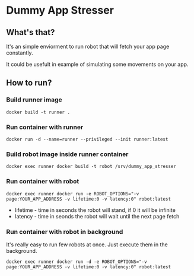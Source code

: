 # Dummy App Stresser

## What's that?

It's an simple enviorment to run robot that will fetch your app page constantly. 

It could be usefult in example of simulating some movements on your app.


## How to run?

### Build runner image

```
docker build -t runner .
```

### Run container with runner

```
docker run -d --name=runner --privileged --init runner:latest
```

### Build robot image inside runner container

```
docker exec runner docker build -t robot /srv/dummy_app_stresser
```

### Run container with robot

```
docker exec runner docker run -e ROBOT_OPTIONS="-v page:YOUR_APP_ADDRESS -v lifetime:0 -v latency:0" robot:latest
```

-   lifetime - time in seconds the robot will stand, if 0 it will be infinite
-   latency - time in seonds the robot will wait until the next page fetch

### Run container with robot in background

It's really easy to run few robots at once. Just execute them in the background.

```
docker exec runner docker run -d -e ROBOT_OPTIONS="-v page:YOUR_APP_ADDRESS -v lifetime:0 -v latency:0" robot:latest
```
